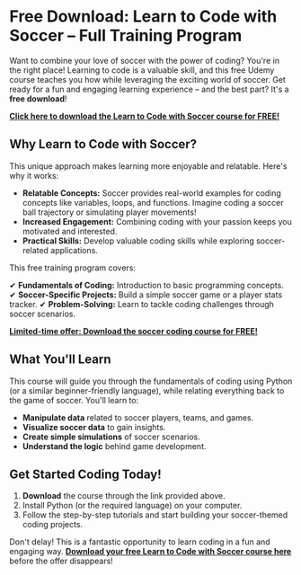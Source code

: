# Free Download: Learn to Code with Soccer – Full Training Program

Want to combine your love of soccer with the power of coding? You're in the right place! Learning to code is a valuable skill, and this free Udemy course teaches you how while leveraging the exciting world of soccer. Get ready for a fun and engaging learning experience – and the best part? It's a **free download**!

[**Click here to download the Learn to Code with Soccer course for FREE!**](https://udemywork.com/learn-to-code-with-soccer)

## Why Learn to Code with Soccer?

This unique approach makes learning more enjoyable and relatable. Here's why it works:

*   **Relatable Concepts:** Soccer provides real-world examples for coding concepts like variables, loops, and functions. Imagine coding a soccer ball trajectory or simulating player movements!
*   **Increased Engagement:** Combining coding with your passion keeps you motivated and interested.
*   **Practical Skills:** Develop valuable coding skills while exploring soccer-related applications.

This free training program covers:

✔ **Fundamentals of Coding:** Introduction to basic programming concepts.
✔ **Soccer-Specific Projects:** Build a simple soccer game or a player stats tracker.
✔ **Problem-Solving:** Learn to tackle coding challenges through soccer scenarios.

[**Limited-time offer: Download the soccer coding course for FREE!**](https://udemywork.com/learn-to-code-with-soccer)

## What You'll Learn

This course will guide you through the fundamentals of coding using Python (or a similar beginner-friendly language), while relating everything back to the game of soccer. You'll learn to:

*   **Manipulate data** related to soccer players, teams, and games.
*   **Visualize soccer data** to gain insights.
*   **Create simple simulations** of soccer scenarios.
*   **Understand the logic** behind game development.

## Get Started Coding Today!

1.  **Download** the course through the link provided above.
2.  Install Python (or the required language) on your computer.
3.  Follow the step-by-step tutorials and start building your soccer-themed coding projects.

Don't delay! This is a fantastic opportunity to learn coding in a fun and engaging way. **[Download your free Learn to Code with Soccer course here](https://udemywork.com/learn-to-code-with-soccer)** before the offer disappears!

